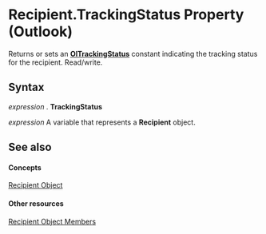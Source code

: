 
# Recipient.TrackingStatus Property (Outlook)

Returns or sets an  **[OlTrackingStatus](a2253862-b1a1-6d99-81ad-1984ba615919.md)** constant indicating the tracking status for the recipient. Read/write.


## Syntax

 _expression_ . **TrackingStatus**

 _expression_ A variable that represents a **Recipient** object.


## See also


#### Concepts


[Recipient Object](8cee4d79-ec55-52a4-710b-6456944ca86d.md)
#### Other resources


[Recipient Object Members](70e34018-95de-7fcf-1331-9be61a8675a2.md)
